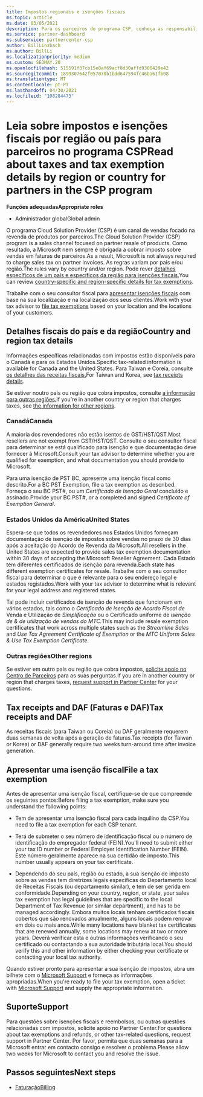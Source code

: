 ```yaml
---
title: Impostos regionais e isenções fiscais
ms.topic: article
ms.date: 03/05/2021
description: Para os parceiros do programa CSP, conheça as responsabilidades fiscais por região, como apresentar isenções fiscais para as vendas de CSP e como obter apoio para questões fiscais.
ms.service: partner-dashboard
ms.subservice: partnercenter-csp
author: BillLinzbach
ms.author: BillLi
ms.localizationpriority: medium
ms.custom: SEOMAY.20
ms.openlocfilehash: 515591f37cb15e8af69acf8d30affd9300429e42
ms.sourcegitcommit: 1899307642f057070b1bdd647594fc46ba61fb08
ms.translationtype: MT
ms.contentlocale: pt-PT
ms.lasthandoff: 04/30/2021
ms.locfileid: "108284473"
---
```

# <a name="read-about-taxes-and-tax-exemption-details-by-region-or-country-for-partners-in-the-csp-program"></a><span data-ttu-id="bf9de-103">Leia sobre impostos e isenções fiscais por região ou país para parceiros no programa CSP</span><span class="sxs-lookup"><span data-stu-id="bf9de-103">Read about taxes and tax exemption details by region or country for partners in the CSP program</span></span>

<span data-ttu-id="bf9de-104">**Funções adequadas**</span><span class="sxs-lookup"><span data-stu-id="bf9de-104">**Appropriate roles**</span></span>

- <span data-ttu-id="bf9de-105">Administrador global</span><span class="sxs-lookup"><span data-stu-id="bf9de-105">Global admin</span></span>

<span data-ttu-id="bf9de-106">O programa Cloud Solution Provider (CSP) é um canal de vendas focado na revenda de produtos por parceiros.</span><span class="sxs-lookup"><span data-stu-id="bf9de-106">The Cloud Solution Provider (CSP) program is a sales channel focused on partner resale of products.</span></span> <span data-ttu-id="bf9de-107">Como resultado, a Microsoft nem sempre é obrigada a cobrar imposto sobre vendas em faturas de parceiros.</span><span class="sxs-lookup"><span data-stu-id="bf9de-107">As a result, Microsoft is not always required to charge sales tax on partner invoices.</span></span> <span data-ttu-id="bf9de-108">As regras variam por país e/ou região.</span><span class="sxs-lookup"><span data-stu-id="bf9de-108">The rules vary by country and/or region.</span></span> <span data-ttu-id="bf9de-109">Pode rever [detalhes específicos de um país e específicos da região para isenções fiscais.](#country-and-region-tax-details)</span><span class="sxs-lookup"><span data-stu-id="bf9de-109">You can review [country-specific and region-specific details for tax exemptions](#country-and-region-tax-details).</span></span>

<span data-ttu-id="bf9de-110">Trabalhe com o seu consultor fiscal para [apresentar isenções fiscais](#file-a-tax-exemption) com base na sua localização e na localização dos seus clientes.</span><span class="sxs-lookup"><span data-stu-id="bf9de-110">Work with your tax advisor to [file tax exemptions](#file-a-tax-exemption) based on your location and the locations of your customers.</span></span>

## <a name="country-and-region-tax-details"></a><span data-ttu-id="bf9de-111">Detalhes fiscais do país e da região</span><span class="sxs-lookup"><span data-stu-id="bf9de-111">Country and region tax details</span></span>

<span data-ttu-id="bf9de-112">Informações específicas relacionadas com impostos estão disponíveis para o Canadá e para os Estados Unidos.</span><span class="sxs-lookup"><span data-stu-id="bf9de-112">Specific tax-related information is available for Canada and the United States.</span></span> <span data-ttu-id="bf9de-113">Para Taiwan e Coreia, consulte [os detalhes das receitas fiscais.](#tax-receipts-and-daf)</span><span class="sxs-lookup"><span data-stu-id="bf9de-113">For Taiwan and Korea, see [tax receipts details](#tax-receipts-and-daf).</span></span>

<span data-ttu-id="bf9de-114">Se estiver noutro país ou região que cobra impostos, consulte [a informação para outras regiões.](#other-regions)</span><span class="sxs-lookup"><span data-stu-id="bf9de-114">If you're in another country or region that charges taxes, see [the information for other regions](#other-regions).</span></span>


### <a name="canada"></a><span data-ttu-id="bf9de-115">Canadá</span><span class="sxs-lookup"><span data-stu-id="bf9de-115">Canada</span></span>

<span data-ttu-id="bf9de-116">A maioria dos revendedores não estão isentos de GST/HST/QST.</span><span class="sxs-lookup"><span data-stu-id="bf9de-116">Most resellers are not exempt from GST/HST/QST.</span></span> <span data-ttu-id="bf9de-117">Consulte o seu consultor fiscal para determinar se está qualificado para isenção e que documentação deve fornecer à Microsoft.</span><span class="sxs-lookup"><span data-stu-id="bf9de-117">Consult your tax advisor to determine whether you are qualified for exemption, and what documentation you should provide to Microsoft.</span></span>

<span data-ttu-id="bf9de-118">Para uma isenção de PST BC, apresente uma isenção fiscal como descrito.</span><span class="sxs-lookup"><span data-stu-id="bf9de-118">For a BC PST Exemption, file a tax exemption as described.</span></span> <span data-ttu-id="bf9de-119">Forneça o seu BC PST#, ou um *Certificado de Isenção Geral* concluído e assinado.</span><span class="sxs-lookup"><span data-stu-id="bf9de-119">Provide your BC PST#, or a completed and signed *Certificate of Exemption General*.</span></span>

### <a name="united-states"></a><span data-ttu-id="bf9de-120">Estados Unidos da América</span><span class="sxs-lookup"><span data-stu-id="bf9de-120">United States</span></span>

<span data-ttu-id="bf9de-121">Espera-se que todos os revendedores nos Estados Unidos forneçam documentação de isenção de impostos sobre vendas no prazo de 30 dias após a aceitação do Acordo de Revenda da Microsoft.</span><span class="sxs-lookup"><span data-stu-id="bf9de-121">All resellers in the United States are expected to provide sales tax exemption documentation within 30 days of accepting the Microsoft Reseller Agreement.</span></span> <span data-ttu-id="bf9de-122">Cada Estado tem diferentes certificados de isenção para revenda.</span><span class="sxs-lookup"><span data-stu-id="bf9de-122">Each state has different exemption certificates for resale.</span></span> <span data-ttu-id="bf9de-123">Trabalhe com o seu consultor fiscal para determinar o que é relevante para o seu endereço legal e estados registados.</span><span class="sxs-lookup"><span data-stu-id="bf9de-123">Work with your tax advisor to determine what is relevant for your legal address and registered states.</span></span>

<span data-ttu-id="bf9de-124">Tal pode incluir certificados de isenção de revenda que funcionam em vários estados, tais como o *Certificado de Isenção de Acordo Fiscal de* Venda e Utilização de *Simplificação* ou o Certificado uniforme de *isenção de & de utilização de vendas do MTC.*</span><span class="sxs-lookup"><span data-stu-id="bf9de-124">This may include resale exemption certificates that work across multiple states such as the *Streamline Sales* and *Use Tax Agreement Certificate of Exemption* or the *MTC Uniform Sales & Use Tax Exemption Certificate*.</span></span>

### <a name="other-regions"></a><span data-ttu-id="bf9de-125">Outras regiões</span><span class="sxs-lookup"><span data-stu-id="bf9de-125">Other regions</span></span>

<span data-ttu-id="bf9de-126">Se estiver em outro país ou região que cobra impostos, [solicite apoio no Centro de Parceiros](#support) para as suas perguntas.</span><span class="sxs-lookup"><span data-stu-id="bf9de-126">If you are in another country or region that charges taxes, [request support in Partner Center](#support) for your questions.</span></span>

## <a name="tax-receipts-and-daf"></a><span data-ttu-id="bf9de-127">Tax receipts and DAF (Faturas e DAF)</span><span class="sxs-lookup"><span data-stu-id="bf9de-127">Tax receipts and DAF</span></span>

<span data-ttu-id="bf9de-128">As receitas fiscais (para Taiwan ou Coreia) ou DAF geralmente requerem duas semanas de volta após a geração de faturas.</span><span class="sxs-lookup"><span data-stu-id="bf9de-128">Tax receipts (for Taiwan or Korea) or DAF generally require two weeks turn-around time after invoice generation.</span></span>

## <a name="file-a-tax-exemption"></a><span data-ttu-id="bf9de-129">Apresentar uma isenção fiscal</span><span class="sxs-lookup"><span data-stu-id="bf9de-129">File a tax exemption</span></span>

<span data-ttu-id="bf9de-130">Antes de apresentar uma isenção fiscal, certifique-se de que compreende os seguintes pontos:</span><span class="sxs-lookup"><span data-stu-id="bf9de-130">Before filing a tax exemption, make sure you understand the following points:</span></span>

- <span data-ttu-id="bf9de-131">Tem de apresentar uma isenção fiscal para cada inquilino da CSP.</span><span class="sxs-lookup"><span data-stu-id="bf9de-131">You need to file a tax exemption for each CSP tenant.</span></span>

- <span data-ttu-id="bf9de-132">Terá de submeter o seu número de identificação fiscal ou o número de identificação do empregador federal (FEIN).</span><span class="sxs-lookup"><span data-stu-id="bf9de-132">You'll need to submit either your tax ID number or Federal Employer Identification Number (FEIN).</span></span> <span data-ttu-id="bf9de-133">Este número geralmente aparece na sua certidão de imposto.</span><span class="sxs-lookup"><span data-stu-id="bf9de-133">This number usually appears on your tax certificate.</span></span>

- <span data-ttu-id="bf9de-134">Dependendo do seu país, região ou estado, a sua isenção de imposto sobre as vendas tem diretrizes legais específicas do Departamento local de Receitas Fiscais (ou departamento similar), e tem de ser gerida em conformidade.</span><span class="sxs-lookup"><span data-stu-id="bf9de-134">Depending on your country, region, or state, your sales tax exemption has legal guidelines that are specific to the local Department of Tax Revenue (or similar department), and has to be managed accordingly.</span></span> <span data-ttu-id="bf9de-135">Embora muitos locais tenham certificados fiscais cobertos que são renovados anualmente, alguns locais podem renovar em dois ou mais anos.</span><span class="sxs-lookup"><span data-stu-id="bf9de-135">While many locations have blanket tax certificates that are renewed annually, some locations may renew at two or more years.</span></span> <span data-ttu-id="bf9de-136">Deverá verificar esta e outras informações verificando o seu certificado ou contactando a sua autoridade tributária local.</span><span class="sxs-lookup"><span data-stu-id="bf9de-136">You should verify this and other information by either checking your certificate or contacting your local tax authority.</span></span>

<span data-ttu-id="bf9de-137">Quando estiver pronto para apresentar a sua isenção de impostos, abra um bilhete com o [Microsoft Support](https://partner.microsoft.com/dashboard/support/csp/servicerequests/create?stage=2&topicid=92930319-ced6-c18b-d7a6-d62b22d60aa5) e forneça as informações apropriadas.</span><span class="sxs-lookup"><span data-stu-id="bf9de-137">When you're ready to file your tax exemption, open a ticket with [Microsoft Support](https://partner.microsoft.com/dashboard/support/csp/servicerequests/create?stage=2&topicid=92930319-ced6-c18b-d7a6-d62b22d60aa5) and supply the appropriate information.</span></span>

## <a name="support"></a><span data-ttu-id="bf9de-138">Suporte</span><span class="sxs-lookup"><span data-stu-id="bf9de-138">Support</span></span>

<span data-ttu-id="bf9de-139">Para questões sobre isenções fiscais e reembolsos, ou outras questões relacionadas com impostos, solicite apoio no Partner Center.</span><span class="sxs-lookup"><span data-stu-id="bf9de-139">For questions about tax exemptions and refunds, or other tax-related questions, request support in Partner Center.</span></span> <span data-ttu-id="bf9de-140">Por favor, permita que duas semanas para a Microsoft entrar em contacto consigo e resolver o problema.</span><span class="sxs-lookup"><span data-stu-id="bf9de-140">Please allow two weeks for Microsoft to contact you and resolve the issue.</span></span>

## <a name="next-steps"></a><span data-ttu-id="bf9de-141">Passos seguintes</span><span class="sxs-lookup"><span data-stu-id="bf9de-141">Next steps</span></span>

- [<span data-ttu-id="bf9de-142">Faturação</span><span class="sxs-lookup"><span data-stu-id="bf9de-142">Billing</span></span>](billing.md)
